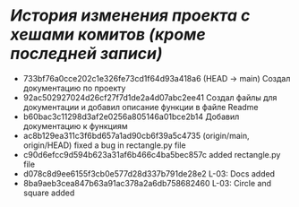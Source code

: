 # ***История изменения проекта с хешами комитов (кроме последней записи)***
- 733bf76a0cce202c1e326fe73cd1f64d93a418a6 (HEAD -> main) Создал документацию по проекту
- 92ac502927024d26cf27f7d1de2a4d07abc2ee41 Создал файлы для документации и добавил описание функции в файле Readme
- b60bac3c11298d3af2e0256a805146a01bce2b14 Добавил документацию к функциям
- ac8b129ea311c3f6bd657a1ad90cb6f39a5c4735 (origin/main, origin/HEAD) fixed a bug in rectangle.py file
- c90d6efcc9d594b623a31af6b466c4ba5bec857c added rectangle.py file
- d078c8d9ee6155f3cb0e577d28d337b791de28e2 L-03: Docs added
- 8ba9aeb3cea847b63a91ac378a2a6db758682460 L-03: Circle and square added



